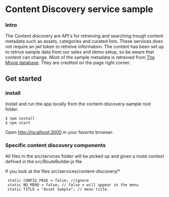 # Content Discovery service sample

### Intro
The Content discovery are API's for retreiving and searching trough content metadata such as assets, categories and curated lists. 
These services does not require an jwt token to retreive information. The content has been set up to retrive sample data from our sales and demo setup, so be aware that content can change. 
Most of the sample metadata is retreived from [The Movie database](https://www.themoviedb.org/). They are credited on the page right corner. 

## Get started

### install
Install and run the app locally from the content-discovery-sample root folder.
```shell
$ npm install
$ npm start
```
Open [http://localhost:3000](http://localhost:3000) in your favorite browser.

### Specific content discovery components

 All files in the src/services folder will be picked up and given a route context defined in the src/RouteBuilder.js file
 
 If you look at the files src/services/content-discovery/*
 ```
  static CONFIG_PAGE = false; //ignore
  static NO_MENU = false; // false = will appear in the menu
  static TITLE = "Asset Sample"; // menu title.
```











